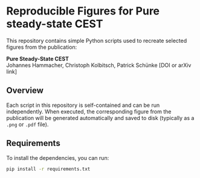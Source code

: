 # Reproducible Figures for Pure steady-state CEST

This repository contains simple Python scripts used to recreate selected figures from the publication:

**Pure Steady-State CEST**  
Johannes Hammacher, Christoph Kolbitsch, Patrick Schünke
[DOI or arXiv link]

## Overview

Each script in this repository is self-contained and can be run independently. When executed, the corresponding figure from the publication will be generated automatically and saved to disk (typically as a `.png` or `.pdf` file).

## Requirements

To install the dependencies, you can run:
```bash
pip install -r requirements.txt
